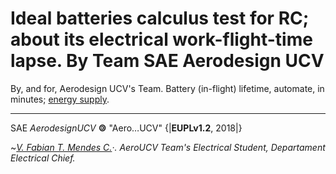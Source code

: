 # Ideal batteries calculus test for RC; about its electrical work-flight-time lapse. By Team SAE Aerodesign UCV

By, and for, Aerodesign UCV's Team. Battery (in-flight) lifetime, automate, in minutes; [energy supply](https://repl.it/@Bantman/Battery-calculus-work-lifetime-in-RC-creations).
_______________________________________________________________________________________________________




SAE _AerodesignUCV_ <b>&#127279;</b> "Aero…UCV"  {|<b>EUPLv1.2</b>, 2018|}

 ~*[V. Fabian T. Mendes C.](https://github.com/fabianmendes/isa-calculator)·.*
_AeroUCV Team's Electrical Student,_
_Departament Electrical Chief._
